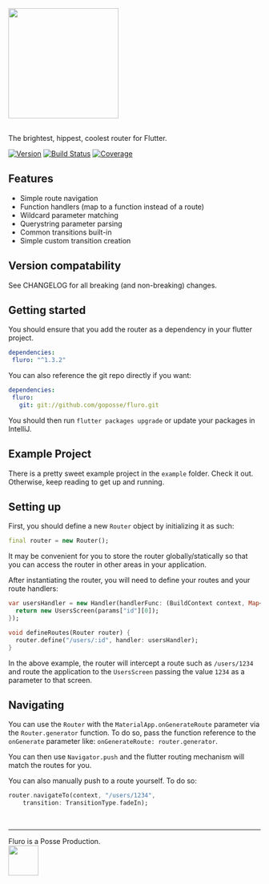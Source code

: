 <img src="https://storage.googleapis.com/app-logos/logo_fluro.png" width="220">
<br/><br/>

The brightest, hippest, coolest router for Flutter.

[![Version](https://img.shields.io/badge/version-1.3.2-blue.svg)](https://pub.dartlang.org/packages/fluro)
[![Build Status](https://travis-ci.org/goposse/fluro.svg?branch=master)](https://travis-ci.org/goposse/fluro)
[![Coverage](https://codecov.io/gh/goposse/fluro/branch/master/graph/badge.svg)](https://codecov.io/gh/goposse/fluro)

## Features

- Simple route navigation
- Function handlers (map to a function instead of a route)
- Wildcard parameter matching
- Querystring parameter parsing
- Common transitions built-in
- Simple custom transition creation

## Version compatability

See CHANGELOG for all breaking (and non-breaking) changes.

## Getting started

You should ensure that you add the router as a dependency in your flutter project.
```yaml
dependencies:
 fluro: "^1.3.2"
```

You can also reference the git repo directly if you want:
```yaml
dependencies:
 fluro:
   git: git://github.com/goposse/fluro.git
```


You should then run `flutter packages upgrade` or update your packages in IntelliJ.

## Example Project

There is a pretty sweet example project in the `example` folder. Check it out. Otherwise, keep reading to get up and running.

## Setting up

First, you should define a new `Router` object by initializing it as such:
```dart
final router = new Router();
```
It may be convenient for you to store the router globally/statically so that
you can access the router in other areas in your application.

After instantiating the router, you will need to define your routes and your route handlers:
```dart
var usersHandler = new Handler(handlerFunc: (BuildContext context, Map<String, dynamic> params) {
  return new UsersScreen(params["id"][0]);
});

void defineRoutes(Router router) {
  router.define("/users/:id", handler: usersHandler);
}
```

In the above example, the router will intercept a route such as
`/users/1234` and route the application to the `UsersScreen` passing
the value `1234` as a parameter to that screen.

## Navigating

You can use the `Router` with the `MaterialApp.onGenerateRoute` parameter
via the `Router.generator` function. To do so, pass the function reference to
the `onGenerate` parameter like: `onGenerateRoute: router.generator`.

You can then use `Navigator.push` and the flutter routing mechanism will match the routes
for you.

You can also manually push to a route yourself. To do so:

```dart
router.navigateTo(context, "/users/1234",
    transition: TransitionType.fadeIn);
```
<br/>
<hr/>
Fluro is a Posse Production.
<br/>
<a href="http://goposse.com" target="_posse">
<img src="https://storage.googleapis.com/posse-logos/logo-posse.png"
  width="60"></a>
